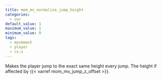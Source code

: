 ```yaml
---
title: mom_mv_normalize_jump_height
categories:
  - var
default_value: 1
maximum_value: 1
minimum_value: 0
tags:
  - movement
  - player
  - cs:s
---
```


Makes the player jump to the exact same height every jump. The height if affected by {{< varref mom_mv_jump_z_offset >}}.
